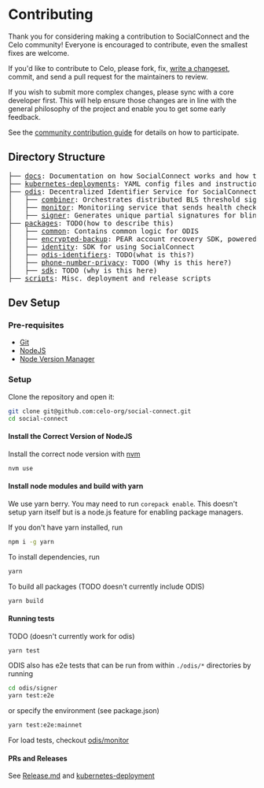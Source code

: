 # Contributing

Thank you for considering making a contribution to SocialConnect and the Celo community!
Everyone is encouraged to contribute, even the smallest fixes are welcome.

If you'd like to contribute to Celo, please fork, fix, [write a changeset](../RELEASE.md), commit, and send a pull request for the maintainers to review.

If you wish to submit more complex changes, please sync with a core developer first.
This will help ensure those changes are in line with the general philosophy of the project
and enable you to get some early feedback.

See the [community contribution guide](https://docs.celo.org/community/contributing) for details on how to participate.

## Directory Structure

<pre>
├── <a href="./docs">docs</a>: Documentation on how SocialConnect works and how to use it
├── <a href="./kubernetes-deployments">kubernetes-deployments</a>: YAML config files and instructions for ODIS deployment
├── <a href="./odis">odis</a>: Decentralized Identifier Service for SocialConnect
│   ├── <a href="./odis/combiner">combiner</a>: Orchestrates distributed BLS threshold signing with the set of ODIS signers - requests and combines partial signatures.
│   ├── <a href="./odis/monitor">monitor</a>: Monitoriing service that sends health checks to deployed ODIS instances. Also contains code for load testing.
│   ├── <a href="./odis/signer">signer</a>: Generates unique partial signatures for blinded messages
├── <a href="./packages">packages</a>: TODO(how to describe this)
│   ├── <a href="./packages/common">common</a>: Contains common logic for ODIS
│   ├── <a href="./packages/encrypted-backup">encrypted-backup</a>: PEAR account recovery SDK, powered by ODIS.
│   ├── <a href="./packages/identity">identity</a>: SDK for using SocialConnect
│   ├── <a href="./packages/odis-identifiers">odis-identifiers</a>: TODO(what is this?)
│   ├── <a href="./packages/phone-number-privacy">phone-number-privacy</a>: TODO (Why is this here?)
│   ├── <a href="./packages/sdk">sdk</a>: TODO (why is this here)
├── <a href="./scripts">scripts</a>: Misc. deployment and release scripts
</pre>

## Dev Setup

### Pre-requisites

* [Git](https://git-scm.com/downloads)
* [NodeJS](https://nodejs.org/en/download/)
* [Node Version Manager](https://github.com/nvm-sh/nvm)

### Setup

Clone the repository and open it:

```bash
git clone git@github.com:celo-org/social-connect.git
cd social-connect
```

#### Install the Correct Version of NodeJS

Install the correct node version with [nvm](https://github.com/nvm-sh/nvm)

```bash
nvm use
```

#### Install node modules and build with yarn

We use yarn berry. You may need to run `corepack enable`. This doesn't setup yarn itself but is a node.js feature for enabling package managers.

If you don't have yarn installed, run

```bash
npm i -g yarn
```

To install dependencies, run

```bash
yarn
```

To build all packages (TODO doesn't currently include ODIS)

```bash
yarn build
```

#### Running tests

TODO (doesn't currently work for odis)

```bash
yarn test
```

ODIS also has e2e tests that can be run from within `./odis/*` directories by running

```bash
cd odis/signer
yarn test:e2e
````

or specify the environment (see package.json)

```bash
yarn test:e2e:mainnet
```

For load tests, checkout [odis/monitor](../odis/monitor/README.md)

#### PRs and Releases

See [Release.md](../RELEASE.md) and [kubernetes-deployment](/kubernetes-deployment)
